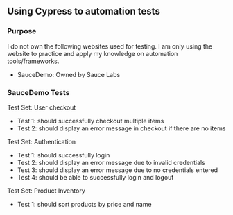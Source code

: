 ## Using Cypress to automation tests

### Purpose
I do not own the following websites used for testing. I am only using the website to practice and apply my knowledge on automation tools/frameworks.
- SauceDemo: Owned by Sauce Labs

### SauceDemo Tests
Test Set: User checkout
- Test 1: should successfully checkout multiple items
- Test 2: should display an error message in checkout if there are no items

Test Set: Authentication
- Test 1: should successfully login
- Test 2: should display an error message due to invalid credentials
- Test 3: should display an error message due to no credentials entered
- Test 4: should be able to successfully login and logout

Test Set: Product Inventory
- Test 1: should sort products by price and name